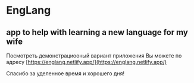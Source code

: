 # EngLang
## app to help with learning a new language for my wife

Посмотреть демонстрациооный вариант приложения Вы можете по адресу [https://englang.netlify.app/](https://englang.netlify.app/)

Спасибо за уделенное время и хорошего дня!
